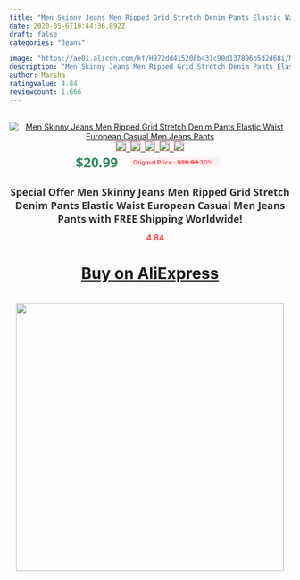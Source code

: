 ```yaml
---
title: "Men Skinny Jeans Men Ripped Grid Stretch Denim Pants Elastic Waist European Casual Men Jeans Pants"
date: 2020-05-6T10:44:36.892Z
draft: false
categories: "Jeans"

image: "https://ae01.alicdn.com/kf/H972dd415208b431c90d137896b5d2d68i/Men-Skinny-Jeans-Men-Ripped-Grid-Stretch-Denim-Pants-Elastic-Waist-European-Casual-Men-Jeans-Pants.png_220x220.png"
description: "Men Skinny Jeans Men Ripped Grid Stretch Denim Pants Elastic Waist European Casual Men Jeans Pants"
author: Marsha
ratingvalue: 4.84
reviewcount: 1.666
---
```

<br>
<div style="text-align: center;">
<a href="https://s.click.aliexpress.com/e/_AljTBf" target="_blank" rel="nofollow noopener noreferrer"><img alt="Men Skinny Jeans Men Ripped Grid Stretch Denim Pants Elastic Waist European Casual Men Jeans Pants" class="magnifier-image" src="https://ae01.alicdn.com/kf/H972dd415208b431c90d137896b5d2d68i/Men-Skinny-Jeans-Men-Ripped-Grid-Stretch-Denim-Pants-Elastic-Waist-European-Casual-Men-Jeans-Pants.png_220x220.png_640x640.jpg">
<br>
<img style="border:1px solid salmon" src="https://ae01.alicdn.com/kf/H972dd415208b431c90d137896b5d2d68i/Men-Skinny-Jeans-Men-Ripped-Grid-Stretch-Denim-Pants-Elastic-Waist-European-Casual-Men-Jeans-Pants.png_120x120.jpg">&nbsp;&nbsp;<img style="border:1px solid salmon" src="https://ae01.alicdn.com/kf/H8efe049637b74bb19bf5763b384d3782R/Men-Skinny-Jeans-Men-Ripped-Grid-Stretch-Denim-Pants-Elastic-Waist-European-Casual-Men-Jeans-Pants.jpg_120x120.jpg">&nbsp;&nbsp;<img style="border:1px solid salmon" src="https://ae01.alicdn.com/kf/Hfaf8fff967a64fe297de4c66dcd0eeb5I/Men-Skinny-Jeans-Men-Ripped-Grid-Stretch-Denim-Pants-Elastic-Waist-European-Casual-Men-Jeans-Pants.jpg_120x120.jpg">&nbsp;&nbsp;<img style="border:1px solid salmon" src="_120x120.jpg">&nbsp;&nbsp;<img style="border:1px solid salmon" src="https://ae01.alicdn.com/kf/He0d0698f5bb74f8bbe1a0b655939cfear/Men-Skinny-Jeans-Men-Ripped-Grid-Stretch-Denim-Pants-Elastic-Waist-European-Casual-Men-Jeans-Pants.png_120x120.jpg"></a></div><br0>
<div style="text-align: center;"><span style="background-color: white; border: 0px; box-sizing: border-box; color: seagreen; display: inline-block; font-family: &quot;open sans&quot; , &quot;arial&quot; , &quot;helvetica&quot; , sans-serif , &quot;heiti&quot;; font-size: 24px; font-stretch: inherit; font-weight: 700; line-height: inherit; margin: 0px 10px 0px 0px; padding: 0px; vertical-align: middle;">$20.99 </span>
<span style="background: rgb(255 , 241 , 241); border-radius: 3px; border: 0px; box-sizing: border-box; color: #ff4747; display: inline-block; font-family: inherit; font-size: 12px; font-stretch: inherit; font-style: inherit; font-variant: inherit; font-weight: 600; line-height: inherit; margin: 0px; padding: 2px 5px; transform: scale(0.9); vertical-align: middle;">Original Price : <b style="text-decoration: line-through;">$29.99 </b> 30%&nbsp;&nbsp;</span></div>
<h1 style="color: #333333; display: inline-block; font-family: &quot;open sans&quot; , &quot;arial&quot; , &quot;helvetica&quot; , sans-serif , &quot;heiti&quot;; font-size: 18px; font-stretch: inherit; font-weight: 700; text-align: center;">Special Offer Men Skinny Jeans Men Ripped Grid Stretch Denim Pants Elastic Waist European Casual Men Jeans Pants with FREE Shipping Worldwide!</h1>
<div style="color: #ff4747; text-align: center;">
<img src="https://4.bp.blogspot.com/-M0ZcTcb-5uY/XleCXlxnR4I/AAAAAAAAAEc/OrjgMkXV1oMQFaCRZj5HQwOCBcu3w1FegCPcBGAYYCw/s1600/star.png" style="height: 15px;">&nbsp;<b>4.84</b></div>
<div class="button_cont" align="center"><a class="buynow_a" href="https://s.click.aliexpress.com/e/_AljTBf" target="_blank" rel="nofollow noopener noreferrer"><H1>Buy on AliExpress</H1></a></div><br>
<div class="separator" style="clear: both; text-align: center;">
<img src="https://lh3.googleusercontent.com/-pTy5HemUv9M/XlePHvY0dAI/AAAAAAAAAE4/0nX5iRUoIWY8eMW9Dpxeirr157OZliDIgCLcBGAsYHQ/s1600/badge.gif" width="480">
</div>
